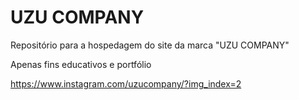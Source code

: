 # UZU COMPANY

Repositório para a hospedagem do site da marca "UZU COMPANY"

Apenas fins educativos e portfólio


https://www.instagram.com/uzucompany/?img_index=2
